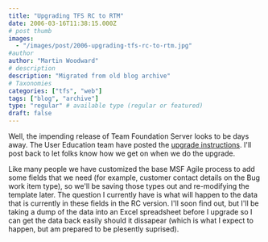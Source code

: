 ```yaml
---
title: "Upgrading TFS RC to RTM"
date: 2006-03-16T11:38:15.000Z
# post thumb
images:
  - "/images/post/2006-upgrading-tfs-rc-to-rtm.jpg"
#author
author: "Martin Woodward"
# description
description: "Migrated from old blog archive"
# Taxonomies
categories: ["tfs", "web"]
tags: ["blog", "archive"]
type: "regular" # available type (regular or featured)
draft: false
---
```

Well, the impending release of Team Foundation Server looks to be days away.  The User Education team have posted the [upgrade instructions](http://blogs.msdn.com/vstsue/archive/2006/03/15/552130.aspx).  I'll post back to let folks know how we get on when we do the upgrade.  

Like many people we have customized the base MSF Agile process to add some fields that we need (for example, customer contact details on the Bug work item type), so we'll be saving those types out and re-modifying the template later.  The question I currently have is what will happen to the data that is currently in these fields in the RC version.  I'll soon find out, but I'll be taking a dump of the data into an Excel spreadsheet before I upgrade so I can get the data back easily should it dissapear (which is what I expect to happen, but am prepared to be plesently suprised).